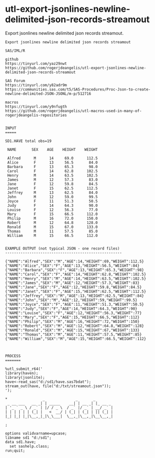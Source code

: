 # utl-export-jsonlines-newline-delimited-json-records-streamout
Export jsonlines newline delimited json records streamout.

    Export jsonlines newline delimited json records streamout

    SAS/IML/R

    github
    https://tinyurl.com/yaz29nwt
    https://github.com/rogerjdeangelis/utl-export-jsonlines-newline-delimited-json-records-streamout

    SAS Forum
    https://tinyurl.com/y82adr9m
    https://communities.sas.com/t5/SAS-Procedures/Proc-Json-to-create-newline-delimited-JSON-JSONL/m-p/512716

    macros
    https://tinyurl.com/y9nfugth
    https://github.com/rogerjdeangelis/utl-macros-used-in-many-of-rogerjdeangelis-repositories


    INPUT
    =====

    SD1.HAVE total obs=19

     NAME       SEX    AGE    HEIGHT    WEIGHT

     Alfred      M      14     69.0      112.5
     Alice       F      13     56.5       84.0
     Barbara     F      13     65.3       98.0
     Carol       F      14     62.8      102.5
     Henry       M      14     63.5      102.5
     James       M      12     57.3       83.0
     Jane        F      12     59.8       84.5
     Janet       F      15     62.5      112.5
     Jeffrey     M      13     62.5       84.0
     John        M      12     59.0       99.5
     Joyce       F      11     51.3       50.5
     Judy        F      14     64.3       90.0
     Louise      F      12     56.3       77.0
     Mary        F      15     66.5      112.0
     Philip      M      16     72.0      150.0
     Robert      M      12     64.8      128.0
     Ronald      M      15     67.0      133.0
     Thomas      M      11     57.5       85.0
     William     M      15     66.5      112.0


    EXAMPLE OUTPUT (not typical JSON - one record files)
    -----------------------------------------------------

    {"NAME":"Alfred","SEX":"M","AGE":14,"HEIGHT":69,"WEIGHT":112.5}
    {"NAME":"Alice","SEX":"F","AGE":13,"HEIGHT":56.5,"WEIGHT":84}
    {"NAME":"Barbara","SEX":"F","AGE":13,"HEIGHT":65.3,"WEIGHT":98}
    {"NAME":"Carol","SEX":"F","AGE":14,"HEIGHT":62.8,"WEIGHT":102.5}
    {"NAME":"Henry","SEX":"M","AGE":14,"HEIGHT":63.5,"WEIGHT":102.5}
    {"NAME":"James","SEX":"M","AGE":12,"HEIGHT":57.3,"WEIGHT":83}
    {"NAME":"Jane","SEX":"F","AGE":12,"HEIGHT":59.8,"WEIGHT":84.5}
    {"NAME":"Janet","SEX":"F","AGE":15,"HEIGHT":62.5,"WEIGHT":112.5}
    {"NAME":"Jeffrey","SEX":"M","AGE":13,"HEIGHT":62.5,"WEIGHT":84}
    {"NAME":"John","SEX":"M","AGE":12,"HEIGHT":59,"WEIGHT":99.5}
    {"NAME":"Joyce","SEX":"F","AGE":11,"HEIGHT":51.3,"WEIGHT":50.5}
    {"NAME":"Judy","SEX":"F","AGE":14,"HEIGHT":64.3,"WEIGHT":90}
    {"NAME":"Louise","SEX":"F","AGE":12,"HEIGHT":56.3,"WEIGHT":77}
    {"NAME":"Mary","SEX":"F","AGE":15,"HEIGHT":66.5,"WEIGHT":112}
    {"NAME":"Philip","SEX":"M","AGE":16,"HEIGHT":72,"WEIGHT":150}
    {"NAME":"Robert","SEX":"M","AGE":12,"HEIGHT":64.8,"WEIGHT":128}
    {"NAME":"Ronald","SEX":"M","AGE":15,"HEIGHT":67,"WEIGHT":133}
    {"NAME":"Thomas","SEX":"M","AGE":11,"HEIGHT":57.5,"WEIGHT":85}
    {"NAME":"William","SEX":"M","AGE":15,"HEIGHT":66.5,"WEIGHT":112}



    PROCESS
    =======

    %utl_submit_r64('
    library(haven);
    library(jsonlite);
    have<-read_sas("d:/sd1/have.sas7bdat");
    stream_out(have, file("d:/txt/streamout.json"));
    ');

    *                _              _       _
     _ __ ___   __ _| | _____    __| | __ _| |_ __ _
    | '_ ` _ \ / _` | |/ / _ \  / _` |/ _` | __/ _` |
    | | | | | | (_| |   <  __/ | (_| | (_| | || (_| |
    |_| |_| |_|\__,_|_|\_\___|  \__,_|\__,_|\__\__,_|

    ;

    options validvarname=upcase;
    libname sd1 "d:/sd1";
    data sd1.have;
      set sashelp.class;
    run;quit;


